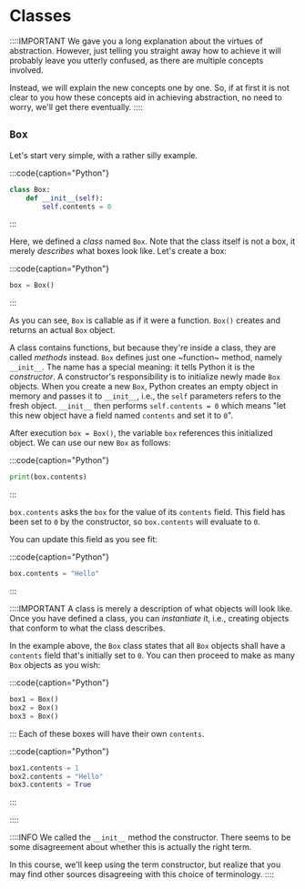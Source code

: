 # Classes

::::IMPORTANT
We gave you a long explanation about the virtues of abstraction.
However, just telling you straight away how to achieve it will probably leave you utterly confused, as there are multiple concepts involved.

Instead, we will explain the new concepts one by one.
So, if at first it is not clear to you how these concepts aid in achieving abstraction, no need to worry, we'll get there eventually.
::::

## `Box`

Let's start very simple, with a rather silly example.

:::code{caption="Python"}

```python
class Box:
    def __init__(self):
        self.contents = 0
```

:::

Here, we defined a *class* named `Box`.
Note that the class itself is not a box, it merely *describes* what boxes look like.
Let's create a box:

:::code{caption="Python"}

```python
box = Box()
```

:::

As you can see, `Box` is callable as if it were a function.
`Box()` creates and returns an actual `Box` object.

A class contains functions, but because they're inside a class, they are called *methods* instead.
`Box` defines just one ~function~ method, namely `__init__`.
The name has a special meaning: it tells Python it is the *constructor*.
A constructor's responsibility is to initialize newly made `Box` objects.
When you create a new `Box`, Python creates an empty object in memory and passes it to `__init__`, i.e., the `self` parameters refers to the fresh object.
`__init__` then performs `self.contents = 0` which means "let this new object have a field named `contents` and set it to `0`".

After execution `box = Box()`, the variable `box` references this initialized object.
We can use our new `Box` as follows:

:::code{caption="Python"}

```python
print(box.contents)
```

:::

`box.contents` asks the `box` for the value of its `contents` field.
This field has been set to `0` by the constructor, so `box.contents` will evaluate to `0`.

You can update this field as you see fit:

:::code{caption="Python"}

```python
box.contents = "Hello"
```

:::

::::IMPORTANT
A class is merely a description of what objects will look like.
Once you have defined a class, you can *instantiate* it, i.e., creating objects that conform to what the class describes.

In the example above, the `Box` class states that all `Box` objects shall have a `contents` field that's initially set to `0`.
You can then proceed to make as many `Box` objects as you wish:

:::code{caption="Python"}

```python
box1 = Box()
box2 = Box()
box3 = Box()
```

:::
Each of these boxes will have their own `contents`.

:::code{caption="Python"}

```python
box1.contents = 1
box2.contents = "Hello"
box3.contents = True
```

:::

::::

::::INFO
We called the `__init__` method the constructor.
There seems to be some disagreement about whether this is actually the right term.

In this course, we'll keep using the term constructor, but realize that you may find other sources disagreeing with this choice of terminology.
::::
